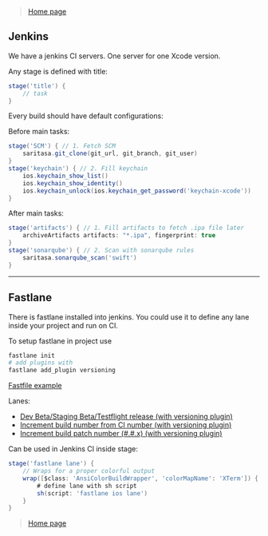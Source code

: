 
> [Home page](/README.md)

## Jenkins

We have a jenkins CI servers. One server for one Xcode version.

Any stage is defined with title:

```groovy
stage('title') {
    // task
}
```

Every build should have default configurations:

Before main tasks:

```groovy
stage('SCM') { // 1. Fetch SCM
    saritasa.git_clone(git_url, git_branch, git_user)
}
stage('keychain') { // 2. Fill keychain
    ios.keychain_show_list()
    ios.keychain_show_identity()
    ios.keychain_unlock(ios.keychain_get_password('keychain-xcode'))
}
```

After main tasks:

```groovy
stage('artifacts') { // 1. Fill artifacts to fetch .ipa file later
    archiveArtifacts artifacts: "*.ipa", fingerprint: true
}
stage('sonarqube') { // 2. Scan with sonarqube rules
    saritasa.sonarqube_scan('swift')
}
```

---

## Fastlane

There is fastlane installed into jenkins. You could use it to define any lane inside your project and run on CI.

To setup fastlane in project use

```bash
fastlane init
# add plugins with
fastlane add_plugin versioning
```

[Fastfile example](/Development/Fastfile)

Lanes:

- [Dev Beta/Staging Beta/Testflight release (with versioning plugin)](/Development/Fastfile)
- [Increment build number from CI number (with versioning plugin)](/Development/Fastfile)
- [Increment build patch number (#.#.x) (with versioning plugin)](/Development/Fastfile)

Can be used in Jenkins CI inside stage:

```groovy
stage('fastlane lane') {
    // Wraps for a proper colorful output
    wrap([$class: 'AnsiColorBuildWrapper', 'colorMapName': 'XTerm']) {
        # define lane with sh script
        sh(script: 'fastlane ios lane')
    }
}
```

> [Home page](/README.md)
